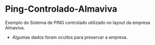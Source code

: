 # Ping-Controlado-Almaviva
Exemplo do Sistema de PING controlado utilizado no layout da empresa Almaviva.

* Algumas dados foram ocultos para preservar a empresa.
